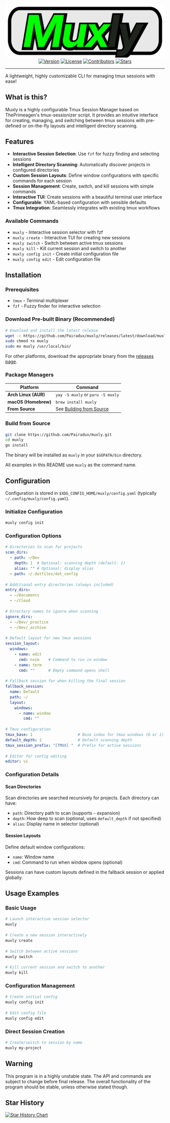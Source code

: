 <div align="center">
  <img src="./assets/muxly.png" alt="fzf - a command-line fuzzy finder">
  <a href="http://github.com/Pairadux/Muxly/releases"><img src="https://img.shields.io/github/v/tag/Pairadux/Muxly" alt="Version"></a>
  <a href="https://github.com/Pairadux/Muxly?tab=MIT-1-ov-file#readme"><img src="https://img.shields.io/github/license/Pairadux/Muxly" alt="License"></a>
  <a href="https://github.com/Pairadux/Muxly/graphs/contributors"><img src="https://img.shields.io/github/contributors/Pairadux/Muxly" alt="Contributors"></a>
  <a href="https://github.com/Pairadux/Muxly/stargazers"><img src="https://img.shields.io/github/stars/Pairadux/Muxly?style=flat" alt="Stars"></a>
</div>

---

A lightweight, highly customizable CLI for managing tmux sessions with ease!

## What is this?

Muxly is a highly configurable Tmux Session Manager based on ThePrimeagen's tmux-sessionizer script. It provides an intuitive interface for creating, managing, and switching between tmux sessions with pre-defined or on-the-fly layouts and intelligent directory scanning.

## Features

- **Interactive Session Selection**: Use `fzf` for fuzzy finding and selecting sessions
- **Intelligent Directory Scanning**: Automatically discover projects in configured directories  
- **Custom Session Layouts**: Define window configurations with specific commands for each session
- **Session Management**: Create, switch, and kill sessions with simple commands
- **Interactive TUI**: Create sessions with a beautiful terminal user interface
- **Configurable**: YAML-based configuration with sensible defaults
- **Tmux Integration**: Seamlessly integrates with existing tmux workflows

### Available Commands

- `muxly` - Interactive session selector with fzf
- `muxly create` - Interactive TUI for creating new sessions
- `muxly switch` - Switch between active tmux sessions
- `muxly kill` - Kill current session and switch to another
- `muxly config init` - Create initial configuration file
- `muxly config edit` - Edit configuration file

## Installation

### Prerequisites

- `tmux` - Terminal multiplexer
- `fzf` - Fuzzy finder for interactive selection

### Download Pre-built Binary (Recommended)

```bash
# Download and install the latest release
wget -c https://github.com/Pairadux/muxly/releases/latest/download/muxly_Linux_x86_64.tar.gz -O - | tar xz
sudo chmod +x muxly
sudo mv muxly /usr/local/bin/
```

For other platforms, download the appropriate binary from the [releases page](https://github.com/Pairadux/muxly/releases).

### Package Managers

| Platform | Command |
|----------|---------|
| **Arch Linux (AUR)** | `yay -S muxly` or `paru -S muxly` |
| **macOS (Homebrew)** | `brew install muxly` |
| **From Source** | See [Building from Source](#building-from-source) |

### Build from Source

```bash
git clone https://github.com/Pairadux/muxly.git
cd muxly
go install
```

The binary will be installed as `muxly` in your `$GOPATH/bin` directory.

All examples in this README use `muxly` as the command name.

## Configuration

Configuration is stored in `$XDG_CONFIG_HOME/muxly/config.yaml` (typically `~/.config/muxly/config.yaml`).

### Initialize Configuration

```bash
muxly config init
```

### Configuration Options

```yaml
# Directories to scan for projects
scan_dirs:
  - path: ~/Dev
    depth: 1  # Optional: scanning depth (default: 1)
    alias: "" # Optional: display alias
  - path: ~/.dotfiles/dot_config

# Additional entry directories (always included)
entry_dirs:
  - ~/Documents
  - ~/Cloud

# Directory names to ignore when scanning
ignore_dirs:
  - ~/Dev/_practice
  - ~/Dev/_archive

# Default layout for new tmux sessions
session_layout:
  windows:
    - name: edit
      cmd: nvim    # Command to run in window
    - name: term
      cmd: ""      # Empty command opens shell

# Fallback session for when killing the final session
fallback_session:
  name: Default
  path: ~/
  layout:
    windows:
      - name: window
        cmd: ""

# Tmux configuration
tmux_base: 1                    # Base index for tmux windows (0 or 1)
default_depth: 1                # Default scanning depth
tmux_session_prefix: "[TMUX] "  # Prefix for active sessions

# Editor for config editing
editor: vi
```

### Configuration Details

#### Scan Directories

Scan directories are searched recursively for projects. Each directory can have:
- `path`: Directory path to scan (supports `~` expansion)
- `depth`: How deep to scan (optional, uses `default_depth` if not specified)
- `alias`: Display name in selector (optional)

#### Session Layouts  

Define default window configurations:
- `name`: Window name
- `cmd`: Command to run when window opens (optional)

Sessions can have custom layouts defined in the fallback session or applied globally.

## Usage Examples

### Basic Usage

```bash
# Launch interactive session selector
muxly

# Create a new session interactively
muxly create

# Switch between active sessions
muxly switch

# Kill current session and switch to another
muxly kill
```

### Configuration Management

```bash
# Create initial config
muxly config init

# Edit config file
muxly config edit
```

### Direct Session Creation

```bash
# Create/switch to session by name
muxly my-project
```

## Warning

This program is in a highly unstable state. The API and commands are subject to change before final release. The overall functionality of the program should be stable, unless otherwise stated though.

## Star History

[![Star History Chart](https://api.star-history.com/svg?repos=Pairadux/muxly&type=Date)](https://www.star-history.com/#Pairadux/muxly&Date)
